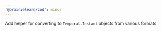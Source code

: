 ```yaml
---
'@prairielearn/zod': minor
---
```


Add helper for converting to `Temporal.Instant` objects from various formats
